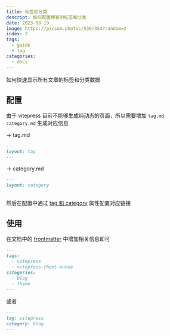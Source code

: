 ```yaml
---
title: 标签和分类
descript: 如何配置博客的标签和分类
date: 2023-08-19
image: https://picsum.photos/536/354?random=2
index: 2
tags:
  - guide
  - tag
categories:
  - docs
---
```


如何快速显示所有文章的标签和分类数据

<!-- more -->

## 配置

由于 vitepress 目前不能够生成纯动态的页面，所以需要增加 `tag.md` `category.md` 生成对应信息

-> tag.md

```md
---
layout: tag
---
```

-> category.md

```md
---
layout: category
---
```

然后在配置中通过 [tag 和 category](./config.md#tag) 属性配置对应链接

## 使用

在文档中的 [frontmatter](./frontmatter.md) 中增加相关信息即可

```md
---
tags:
  - vitepress
  - vitepress-themt-ououe
categories:
  - blog
  - theme
---
```

或者

```md
---
tag: vitepress
category: blog
---
```
